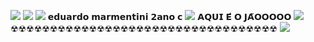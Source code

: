 ![](https://images.uncyc.org/pt/c/c7/Distraction_Dance.gif)
![](https://i.gifer.com/4rvv.gif)
![](https://i.gifer.com/3MXt.gif)
𝗲𝗱𝘂𝗮𝗿𝗱𝗼 𝗺𝗮𝗿𝗺𝗲𝗻𝘁𝗶𝗻𝗶 𝟮𝗮𝗻𝗼 𝗰
![](https://images.uncyc.org/pt/c/c7/Distraction_Dance.gif)
𝗔𝗤𝗨𝗜 𝗘́ 𝗢 𝗝𝗔̃𝗢𝗢𝗢𝗢𝗢
![](https://images.uncyc.org/pt/c/c7/Distraction_Dance.gif)
☢☢☢☢☢☢☢☢☢☢☢☢☢☢☢☢☢☢☢☢☢☢☢☢☢☢☢☢☢☢☢☢☢☢
![](https://images.uncyc.org/pt/c/c7/Distraction_Dance.gif)
